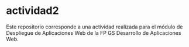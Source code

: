 # actividad2
Este repositorio corresponde a una actividad realizada para el módulo de Despliegue de Aplicaciones Web de la FP GS Desarrollo de Aplicaciones Web.

